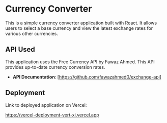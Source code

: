 # Currency Converter

This is a simple currency converter application built with React. It allows users to select a base currency and view the latest exchange rates for various other currencies.

## API Used

This application uses the Free Currency API by Fawaz Ahmed. This API provides up-to-date currency conversion rates.

- **API Documentation**: [https://github.com/fawazahmed0/exchange-api]

## Deployment

Link to deployed application on Vercel: 

https://vercel-deployment-vert-xi.vercel.app